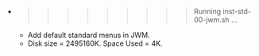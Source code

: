 * >>>>>>>>> Running inst-std-00-jwm.sh ...
  * Add default standard menus in JWM.
  * Disk size = 2495160K. Space Used = 4K.
